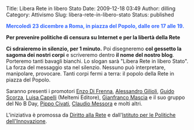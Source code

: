Title: Libera Rete in libero Stato
Date: 2009-12-18 03:49
Author: dilling
Category: Attivismo
Slug: libera-rete-in-libero-stato
Status: published

<span style="color: #3366ff;">**Mercoledì 23 dicembre a Roma, in piazza del Popolo, dalle ore 17 alle 19.**</span>

**Per prevenire politiche di censura su Internet e per la libertà della Rete**

<span style="font-weight: bold;">Ci sdraieremo in silenzio, per 1 minuto.</span> Poi disegneremo <span style="font-weight: bold;">col gessetto la sagoma dei nostri corpi</span> e scriveremo dentro <span style="font-weight: bold;">il nome del nostro blog</span>. Porteremo tanti bavagli bianchi. Lo slogan sarà "Libera Rete in libero Stato".  
La forza del messaggio sta nel silenzio. Nessuno può interpretare, manipolare, provocare. Tanti corpi fermi a terra: il popolo della Rete in piazza del Popolo.

Saranno presenti i promotori <span style="color: #3366ff;">[Enzo Di Frenna](http://www.enzodifrennablog.it/dblog%5C)</span>, [Alessandro Gilioli](http://gilioli.blogautore.espresso.repubblica.it/), [Guido Scorza](http://www.guidoscorza.it/), [Luisa Capelli](http://www.meltemieditore.it/) (Meltemi Editore), [Gianfranco Mascia](http://www.facebook.com/search/?q=noBday&init=quick#/no.berlusconi.day?ref=mf) e il suo gruppo del No B Day, [Pippo Civati](http://civati.splinder.com/), [Claudio Messora](http://www.byoblu.com/) e molti altri.

L'iniziativa è promossa da [Diritto alla Rete](http://webmailvtin.alice.it/) e dall'[Istituto per le Politiche dell'Innovazione](http://www.politicheinnovazione.eu/).

